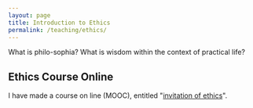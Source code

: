 ```yaml
---
layout: page
title: Introduction to Ethics 
permalink: /teaching/ethics/
---
```


What is philo-sophia?
What is wisdom within the context of practical life?

## Ethics Course Online
I have made a course on line (MOOC), entitled "[invitation of ethics](https://www.icourse163.org/course/HUST-1003443002)". 
